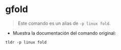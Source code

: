 # gfold

> Este comando es un alias de `-p linux fold`.

- Muestra la documentación del comando original:

`tldr -p linux fold`
